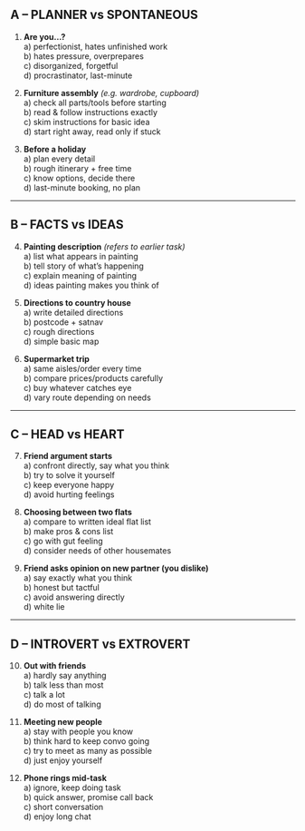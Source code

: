 ## A – PLANNER vs SPONTANEOUS

1. **Are you…?**  
    a) perfectionist, hates unfinished work  
    b) hates pressure, overprepares  
    c) disorganized, forgetful  
    d) procrastinator, last-minute

2. **Furniture assembly** _(e.g. wardrobe, cupboard)_  
    a) check all parts/tools before starting  
    b) read & follow instructions exactly  
    c) skim instructions for basic idea  
    d) start right away, read only if stuck

3. **Before a holiday**  
    a) plan every detail  
    b) rough itinerary + free time  
    c) know options, decide there  
    d) last-minute booking, no plan

---

## B – FACTS vs IDEAS

4. **Painting description** _(refers to earlier task)_  
    a) list what appears in painting  
    b) tell story of what’s happening  
    c) explain meaning of painting  
    d) ideas painting makes you think of

5. **Directions to country house**  
    a) write detailed directions  
    b) postcode + satnav  
    c) rough directions  
    d) simple basic map

6. **Supermarket trip**  
    a) same aisles/order every time  
    b) compare prices/products carefully  
    c) buy whatever catches eye  
    d) vary route depending on needs

---

## C – HEAD vs HEART

7. **Friend argument starts**  
    a) confront directly, say what you think  
    b) try to solve it yourself  
    c) keep everyone happy  
    d) avoid hurting feelings

8. **Choosing between two flats**  
    a) compare to written ideal flat list  
    b) make pros & cons list  
    c) go with gut feeling  
    d) consider needs of other housemates

9. **Friend asks opinion on new partner (you dislike)**  
    a) say exactly what you think  
    b) honest but tactful  
    c) avoid answering directly  
    d) white lie

---

## D – INTROVERT vs EXTROVERT

10. **Out with friends**  
    a) hardly say anything  
    b) talk less than most  
    c) talk a lot  
    d) do most of talking

11. **Meeting new people**  
    a) stay with people you know  
    b) think hard to keep convo going  
    c) try to meet as many as possible  
    d) just enjoy yourself

12. **Phone rings mid-task**  
    a) ignore, keep doing task  
    b) quick answer, promise call back  
    c) short conversation  
    d) enjoy long chat
